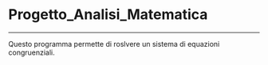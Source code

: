 # Progetto_Analisi_Matematica
------------------------------------------------------
Questo programma permette di roslvere un sistema di equazioni congruenziali.
